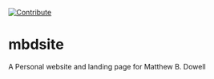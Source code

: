 [![Contribute](https://www.eclipse.org/che/contribute.svg)](https://code.ethosengine.com/#https://github.com/Mbd06b/matthewbdowell)

# mbdsite
A Personal website and landing page for Matthew B. Dowell






